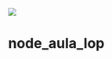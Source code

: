 ![](https://www.google.com/url?sa=i&url=https%3A%2F%2Fjakobep24.medium.com%2Funpacking-nodejs-b7f990bdc2a6&psig=AOvVaw0gbN7vR1pSFc6_79YUO53N&ust=1745585331121000&source=images&cd=vfe&opi=89978449&ved=0CBQQjRxqFwoTCMD19I3a8IwDFQAAAAAdAAAAABAI)

# node_aula_lop